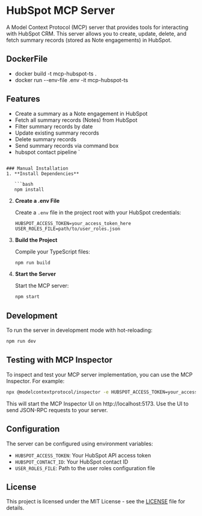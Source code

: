 # HubSpot MCP Server
A Model Context Protocol (MCP) server that provides tools for interacting with HubSpot CRM. This server allows you to create, update, delete, and fetch summary records (stored as Note 
engagements) in HubSpot.

## DockerFile
- docker build -t mcp-hubspot-ts .
- docker run --env-file .env -it mcp-hubspot-ts


## Features

- Create a summary as a Note engagement in HubSpot
- Fetch all summary records (Notes) from HubSpot
- Filter summary records by date
- Update existing summary records
- Delete summary records
- Send summary records via command box
- hubspot contact pipeline
`
```

### Manual Installation
1. **Install Dependencies**

   ```bash
   npm install
   ```

2. **Create a .env File**

   Create a `.env` file in the project root with your HubSpot credentials:

   ```env
   HUBSPOT_ACCESS_TOKEN=your_access_token_here
   USER_ROLES_FILE=path/to/user_roles.json
   ```

3. **Build the Project**

   Compile your TypeScript files:

   ```bash
   npm run build
   ```

4. **Start the Server**

   Start the MCP server:

   ```bash
   npm start
   ```

## Development

To run the server in development mode with hot-reloading:

```bash
npm run dev
```

## Testing with MCP Inspector

To inspect and test your MCP server implementation, you can use the MCP Inspector. For example:

```bash
npx @modelcontextprotocol/inspector -e HUBSPOT_ACCESS_TOKEN=your_access_token_here node build/index.js
```

This will start the MCP Inspector UI on http://localhost:5173. Use the UI to send JSON-RPC requests to your server.

## Configuration

The server can be configured using environment variables:

- `HUBSPOT_ACCESS_TOKEN`: Your HubSpot API access token
- `HUBSPOT_CONTACT_ID`: Your HubSpot contact ID
- `USER_ROLES_FILE`: Path to the user roles configuration file

## License

This project is licensed under the MIT License - see the [LICENSE](LICENSE) file for details.